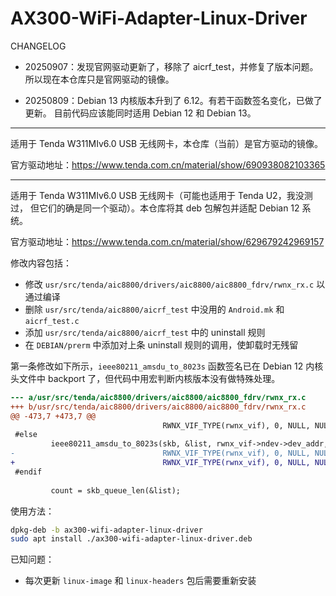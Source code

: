 # AX300-WiFi-Adapter-Linux-Driver

CHANGELOG

- 20250907：发现官网驱动更新了，移除了 aicrf_test，并修复了版本问题。
  所以现在本仓库只是官网驱动的镜像。

- 20250809：Debian 13 内核版本升到了 6.12。有若干函数签名变化，已做了更新。
  目前代码应该能同时适用 Debian 12 和 Debian 13。

---

适用于 Tenda W311MIv6.0 USB 无线网卡，本仓库（当前）是官方驱动的镜像。

官方驱动地址：https://www.tenda.com.cn/material/show/690938082103365

---

适用于 Tenda W311MIv6.0 USB 无线网卡（可能也适用于 Tenda U2，我没测过，
但它们的确是同一个驱动）。本仓库将其 deb 包解包并适配 Debian 12 系统。

官方驱动地址：https://www.tenda.com.cn/material/show/629679242969157

修改内容包括：

- 修改 `usr/src/tenda/aic8800/drivers/aic8800/aic8800_fdrv/rwnx_rx.c` 以通过编译
- 删除 `usr/src/tenda/aic8800/aicrf_test` 中没用的 `Android.mk` 和 `aicrf_test.c`
- 添加 `usr/src/tenda/aic8800/aicrf_test` 中的 uninstall 规则
- 在 `DEBIAN/prerm` 中添加对上条 uninstall 规则的调用，使卸载时无残留

第一条修改如下所示，`ieee80211_amsdu_to_8023s` 函数签名已在 Debian 12
内核头文件中 backport 了，但代码中用宏判断内核版本没有做特殊处理。

```diff
--- a/usr/src/tenda/aic8800/drivers/aic8800/aic8800_fdrv/rwnx_rx.c
+++ b/usr/src/tenda/aic8800/drivers/aic8800/aic8800_fdrv/rwnx_rx.c
@@ -473,7 +473,7 @@
                                  RWNX_VIF_TYPE(rwnx_vif), 0, NULL, NULL, false);
 #else
         ieee80211_amsdu_to_8023s(skb, &list, rwnx_vif->ndev->dev_addr,
-                                 RWNX_VIF_TYPE(rwnx_vif), 0, NULL, NULL);
+                                 RWNX_VIF_TYPE(rwnx_vif), 0, NULL, NULL, false);
 #endif
 
         count = skb_queue_len(&list);

```

使用方法：
```bash
dpkg-deb -b ax300-wifi-adapter-linux-driver
sudo apt install ./ax300-wifi-adapter-linux-driver.deb
```

已知问题：
- 每次更新 `linux-image` 和 `linux-headers` 包后需要重新安装

